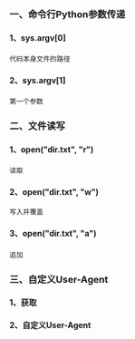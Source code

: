 ### 一、命令行Python参数传递

#### 1、sys.argv[0]

```
代码本身文件的路径
```

#### 2、sys.argv[1]

```
第一个参数
```



### 二、文件读写

#### 1、open("dir.txt", "r")

```
读取
```

#### 2、open("dir.txt",  "w")

```python
写入并覆盖
```

#### 3、open("dir.txt", "a")

```
追加
```



### 三、自定义User-Agent

#### 1、获取

#### 2、自定义User-Agent